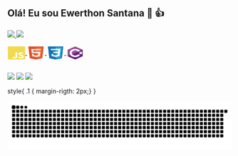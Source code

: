 ## Olá! Eu sou Ewerthon Santana 🤠	👍	
 <div>
  <a href="https://github.com/EwerthonSantana">
  <img height="180em" src="https://github-readme-stats.vercel.app/api?username=EwerthonSantana&show_icons=true&theme=highcontrast&include_all_commits=true&count_private=true"/>
  <img height="150em" src="https://github-readme-stats.vercel.app/api/top-langs/?username=EwerthonSantana&layout=compact&langs_count=7&theme=blue-green"/>
</div>

 <div style="display: inline_block"></br>
  <img align="center" alt="Rafa-Js" height="30" width="40" src="https://raw.githubusercontent.com/devicons/devicon/master/icons/javascript/javascript-plain.svg">
  <img align="center" alt="Rafa-HTML" height="30" width="40" src="https://raw.githubusercontent.com/devicons/devicon/master/icons/html5/html5-original.svg">
  <img align="center" alt="Rafa-CSS" height="30" width="40" src="https://raw.githubusercontent.com/devicons/devicon/master/icons/css3/css3-original.svg">
  <img align="center" alt="Rafa-Csharp" height="30" width="40" src="https://raw.githubusercontent.com/devicons/devicon/master/icons/csharp/csharp-original.svg">
  </div>
  
  ##
  
   <div>
     <a href="https://instagram.com/ztz_old" target="_blank"><img src="https://img.shields.io/badge/-Instagram-%23E4405F?style=for-the-badge&logo=instagram&logoColor=white" target="_blank" class="1"></a>
 <a href = "mailto:ewerthon32santana@gmail.com"><img src="https://img.shields.io/badge/-Gmail-%23333?style=for-the-badge&logo=gmail&logoColor=white" target="_blank" class="1"></a>
 <a href="https://www.linkedin.com/in/ewerthon-santana-93b2a5177/" target="_blank"><img src="https://img.shields.io/badge/-LinkedIn-%230077B5?style=for-the-badge&logo=linkedin&logoColor=white" target="_blank" class="1"></a>
 
 style{ .1 {
 margin-rigth: 2px;}
 }
 
 ![Snake animation](https://github.com/EwerthonSantana/EwerthonSantana/blob/output/github-contribution-grid-snake.svg)
    </div>
    
    
    
